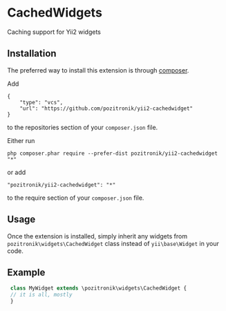 CachedWidgets
===========================
Caching support for Yii2 widgets

Installation
------------

The preferred way to install this extension is through [composer](http://getcomposer.org/download/).


Add

```
{
	"type": "vcs",
	"url": "https://github.com/pozitronik/yii2-cachedwidget"
} 
```

to the repositories section of your `composer.json` file.

Either run

```
php composer.phar require --prefer-dist pozitronik/yii2-cachedwidget "*"
```

or add

```
"pozitronik/yii2-cachedwidget": "*"
```

to the require section of your `composer.json` file.


Usage
-----

Once the extension is installed, simply inherit any widgets from `pozitronik\widgets\CachedWidget` class instead of `yii\base\Widget` in your code.

Example
-------

```php
 class MyWidget extends \pozitronik\widgets\CachedWidget {
 // it is all, mostly
 }
 ```
